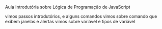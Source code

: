 Aula Introdutória sobre Lógica de Programação de JavaScript

vimos passos introdutórios, e alguns comandos
vimos sobre comando que exibem janelas e alertas
vimos sobre variável e tipos de variável